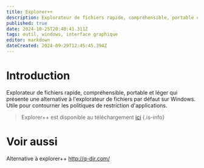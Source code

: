 ```yaml
---
title: Explorer++
description: Explorateur de fichiers rapide, compréhensible, portable et léger qui présente une alternative à l'explorateur de fichiers par défaut sur Windows. Utile pour contourner les politiques de restriction d'applications.
published: true
date: 2024-10-25T20:40:41.311Z
tags: outil, windows, interface graphique
editor: markdown
dateCreated: 2024-09-29T12:45:45.394Z
---
```


# Introduction

Explorateur de fichiers rapide, compréhensible, portable et léger qui présente une alternative à l'explorateur de fichiers par défaut sur Windows. Utile pour contourner les politiques de restriction d'applications.

> Explorer++ est disponible au téléchargement [ici](https://explorerplusplus.com/)
> {.is-info}

# Voir aussi

Alternative à explorer++
http://q-dir.com/
